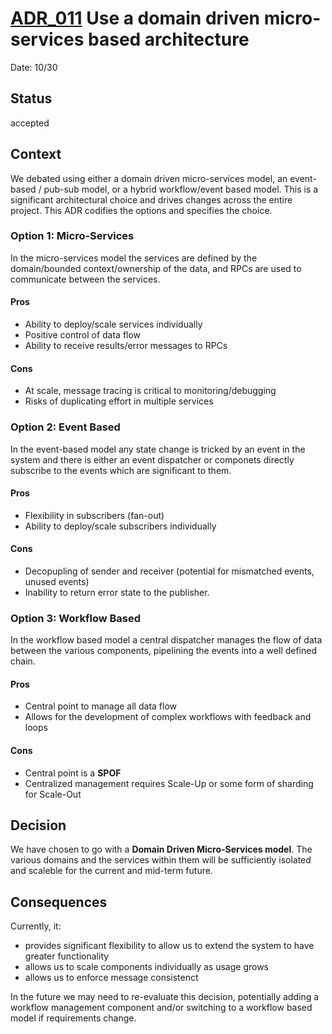 # [ADR_011](../../README.md) Use a domain driven micro-services based architecture

Date: 10/30

## Status

accepted

## Context

We debated using either a domain driven micro-services model, an event-based / pub-sub model, or a hybrid workflow/event based model.  This is a significant architectural choice and drives changes across the entire project. This ADR codifies the options and specifies the choice.

### Option 1: **Micro-Services**

In the micro-services model the services are defined by the domain/bounded context/ownership of the data, and RPCs are used to communicate between the services.

#### Pros

* Ability to deploy/scale services individually
* Positive control of data flow
* Ability to receive results/error messages to RPCs

#### Cons

* At scale, message tracing is critical to monitoring/debugging
* Risks of duplicating effort in multiple services

### Option 2: **Event Based**

In the event-based model any state change is tricked by an event in the system and there is either an event dispatcher or componets directly subscribe to the events which are significant to them.

#### Pros

* Flexibility in subscribers (fan-out)
* Ability to deploy/scale subscribers individually

#### Cons

* Decopupling of sender and receiver (potential for mismatched events, unused events)
* Inability to return error state to the publisher.

### Option 3: **Workflow Based**

In the workflow based model a central dispatcher manages the flow of data between the various components, pipelining the events into a well defined chain.

#### Pros

* Central point to manage all data flow
* Allows for the development of complex workflows with feedback and loops

#### Cons

* Central point is a **SPOF**
* Centralized management requires Scale-Up or some form of sharding for Scale-Out

## Decision

We have chosen to go with a **Domain Driven Micro-Services model**. The various domains and the services within them will be sufficiently isolated and scaleble for the current and mid-term future.

## Consequences

Currently, it:

* provides significant flexibility to allow us to extend the system to have greater functionality
* allows us to scale components individually as usage grows
* allows us to enforce message consistenct

In the future we may need to re-evaluate this decision, potentially adding a workflow management component and/or switching to a workflow based model if requirements change.
